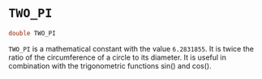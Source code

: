 # `TWO_PI`

```dart
double TWO_PI
```

`TWO_PI` is a mathematical constant with the value `6.2831855`. It is twice the ratio of the circumference of a circle to its diameter. It is useful in combination with the trigonometric functions sin() and cos().
